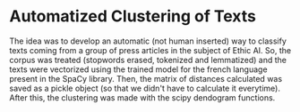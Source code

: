 # Automatized Clustering of Texts
The idea was to develop an automatic (not human inserted) way to classify texts coming from a group of press articles in the subject of Ethic AI.
So, the corpus was treated (stopwords erased, tokenized and lemmatized) and the texts were vectorized using the trained model for the french language present in the SpaCy library. Then, the matrix of distances calculated was saved as a pickle object (so that we didn't have to calculate it everytime). After this, the clustering was made with the scipy dendogram functions.
